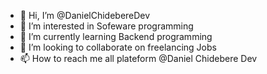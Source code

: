 - 👋 Hi, I’m @DanielChidebereDev
- 👀 I’m interested in Sofeware programming
- 🌱 I’m currently learning Backend programming
- 💞️ I’m looking to collaborate on freelancing Jobs
- 📫 How to reach me all plateform @Daniel Chidebere Dev

<!---
DanielChidebereDev/DanielChidebereDev is a ✨ special ✨ repository because its `README.md` (this file) appears on your GitHub profile.
You can click the Preview link to take a look at your changes.
--->
